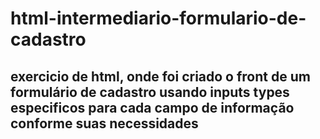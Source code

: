 # html-intermediario-formulario-de-cadastro

## exercicio de html, onde foi criado o front de um formulário de cadastro usando inputs types especificos para cada campo de informação conforme suas necessidades
